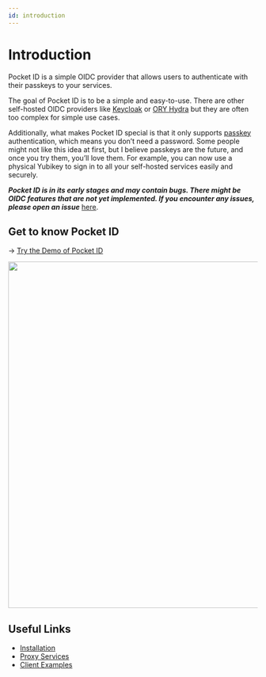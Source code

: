 ```yaml
---
id: introduction
---
```


# Introduction

Pocket ID is a simple OIDC provider that allows users to authenticate with their passkeys to your services.

The goal of Pocket ID is to be a simple and easy-to-use. There are other self-hosted OIDC providers like [Keycloak](https://www.keycloak.org/) or [ORY Hydra](https://www.ory.sh/hydra/) but they are often too complex for simple use cases.

Additionally, what makes Pocket ID special is that it only supports [passkey](https://www.passkeys.io/) authentication, which means you don’t need a password. Some people might not like this idea at first, but I believe passkeys are the future, and once you try them, you’ll love them. For example, you can now use a physical Yubikey to sign in to all your self-hosted services easily and securely.

**_Pocket ID is in its early stages and may contain bugs. There might be OIDC features that are not yet implemented. If you encounter any issues, please open an issue_** [here](https://github.com/pocket-id/pocket-id/issues/new?template=bug.yml).

## Get to know Pocket ID

→ [Try the Demo of Pocket ID](https://demo.pocket-id.org)

<img src="/img/landing/authorize-screenshot.png" width="700"/>

## Useful Links
- [Installation](/docs/setup/installation)
- [Proxy Services](/docs/guides/proxy-services)
- [Client Examples](/docs/client-examples)
